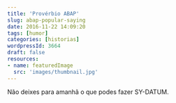 ```yaml
---
title: 'Provérbio ABAP'
slug: abap-popular-saying
date: 2016-11-22 14:09:20
tags: [humor]
categories: [historias]
wordpressId: 3664
draft: false
resources:
- name: featuredImage
  src: 'images/thumbnail.jpg'
---
```

Não deixes para amanhã o que podes fazer SY-DATUM.
